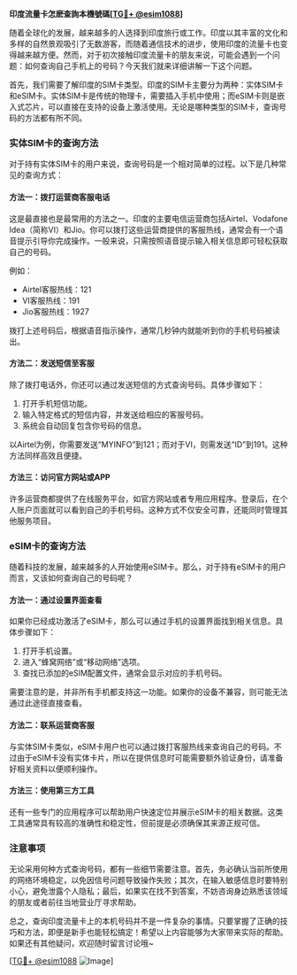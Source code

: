 **印度流量卡怎麽查詢本機號碼[[TG💪+ @esim1088](https://t.me/s/esim1088)]**

随着全球化的发展，越来越多的人选择到印度旅行或工作。印度以其丰富的文化和多样的自然景观吸引了无数游客，而随着通信技术的进步，使用印度的流量卡也变得越来越方便。然而，对于初次接触印度流量卡的朋友来说，可能会遇到一个问题：如何查询自己手机上的号码？今天我们就来详细讲解一下这个问题。

首先，我们需要了解印度的SIM卡类型。印度的SIM卡主要分为两种：实体SIM卡和eSIM卡。实体SIM卡是传统的物理卡，需要插入手机中使用；而eSIM卡则是嵌入式芯片，可以直接在支持的设备上激活使用。无论是哪种类型的SIM卡，查询号码的方法都有所不同。

### 实体SIM卡的查询方法

对于持有实体SIM卡的用户来说，查询号码是一个相对简单的过程。以下是几种常见的查询方式：

#### 方法一：拨打运营商客服电话
这是最直接也是最常用的方法之一。印度的主要电信运营商包括Airtel、Vodafone Idea（简称VI）和Jio。你可以拨打这些运营商提供的客服热线，通常会有一个语音提示引导你完成操作。一般来说，只需按照语音提示输入相关信息即可轻松获取自己的号码。

例如：
- Airtel客服热线：121
- VI客服热线：191
- Jio客服热线：1927

拨打上述号码后，根据语音指示操作，通常几秒钟内就能听到你的手机号码被读出。

#### 方法二：发送短信至客服
除了拨打电话外，你还可以通过发送短信的方式查询号码。具体步骤如下：
1. 打开手机短信功能。
2. 输入特定格式的短信内容，并发送给相应的客服号码。
3. 系统会自动回复包含你号码的信息。

以Airtel为例，你需要发送“MYINFO”到121；而对于VI，则需发送“ID”到191。这种方法同样高效且便捷。

#### 方法三：访问官方网站或APP
许多运营商都提供了在线服务平台，如官方网站或者专用应用程序。登录后，在个人账户页面就可以看到自己的手机号码。这种方式不仅安全可靠，还能同时管理其他服务项目。

### eSIM卡的查询方法

随着科技的发展，越来越多的人开始使用eSIM卡。那么，对于持有eSIM卡的用户而言，又该如何查询自己的号码呢？

#### 方法一：通过设置界面查看
如果你已经成功激活了eSIM卡，那么可以通过手机的设置界面找到相关信息。具体步骤如下：
1. 打开手机设置。
2. 进入“蜂窝网络”或“移动网络”选项。
3. 查找已添加的eSIM配置文件，通常会显示对应的手机号码。

需要注意的是，并非所有手机都支持这一功能。如果你的设备不兼容，则可能无法通过此途径直接查看。

#### 方法二：联系运营商客服
与实体SIM卡类似，eSIM卡用户也可以通过拨打客服热线来查询自己的号码。不过由于eSIM卡没有实体卡片，所以在提供信息时可能需要额外验证身份，请准备好相关资料以便顺利操作。

#### 方法三：使用第三方工具
还有一些专门的应用程序可以帮助用户快速定位并展示eSIM卡的相关数据。这类工具通常具有较高的准确性和稳定性，但前提是必须确保其来源正规可信。

### 注意事项

无论采用何种方式查询号码，都有一些细节需要注意。首先，务必确认当前所使用的网络环境稳定，以免因信号问题导致操作失败；其次，在输入敏感信息时要特别小心，避免泄露个人隐私；最后，如果实在找不到答案，不妨咨询身边熟悉该领域的朋友或者前往当地营业厅寻求帮助。

总之，查询印度流量卡上的本机号码并不是一件复杂的事情。只要掌握了正确的技巧和方法，即便是新手也能轻松搞定！希望以上内容能够为大家带来实际的帮助。如果还有其他疑问，欢迎随时留言讨论哦~

[[TG💪+ @esim1088](https://t.me/s/esim1088) ![Image](https://i.postimg.cc/4NQfJmqS/Snipaste-2025-05-13-00-14-12.png)]